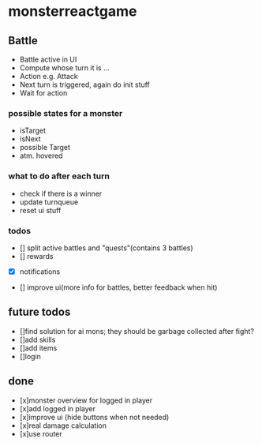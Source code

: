 # monsterreactgame

## Battle

- Battle active in UI
- Compute whose turn it is ...
- Action e.g. Attack
- Next turn is triggered, again do init stuff
- Wait for action

### possible states for a monster

- isTarget
- isNext
- possible Target
- atm. hovered

### what to do after each turn

- check if there is a winner
- update turnqueue
- reset ui stuff

### todos

- [] split active battles and "quests"(contains 3 battles)
- [] rewards
- [x] notifications
- [] improve ui(more info for battles, better feedback when hit)

## future todos

- []find solution for ai mons; they should be garbage collected after fight?
- []add skills
- []add items
- []login

## done

- [x]monster overview for logged in player
- [x]add logged in player
- [x]improve ui (hide buttons when not needed)
- [x]real damage calculation
- [x]use router
